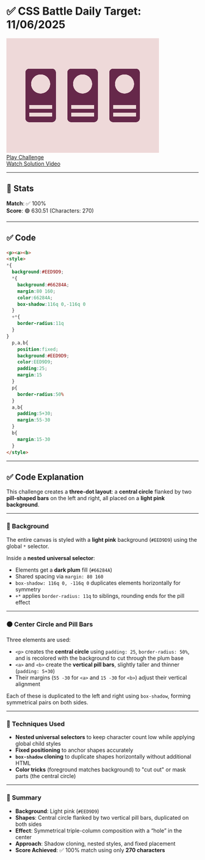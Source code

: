 # ✅ CSS Battle Daily Target: 11/06/2025

![Target](./images/11.png)  
[Play Challenge](https://cssbattle.dev/play/o5XdEViDmsXrAE0T80BY)  
[Watch Solution Video](https://youtube.com/shorts/w-VWzgm3TvY)

---

## 🔢 Stats

**Match**: ✅ 100%  
**Score**: 🟢 630.51 (Characters: 270)

---

## ✅ Code

```html
<p><a><b>
<style>
*{
  background:#EED9D9;
  *{
    background:#66284A;
    margin:80 160;
    color:66284A;
    box-shadow:116q 0,-116q 0
  }
  +*{
    border-radius:11q
  }
}
  p,a,b{
    position:fixed;
    background:#EED9D9;
    color:EED9D9;
    padding:25;
    margin:15
  }
  p{
    border-radius:50%
  }
  a,b{
    padding:5+30;
    margin:55-30
  }
  b{
    margin:15-30
  }
</style>
```

---

## ✅ Code Explanation

This challenge creates a **three-dot layout**: a **central circle** flanked by two **pill-shaped bars** on the left and right, all placed on a **light pink background**.

---

### 🎨 Background

The entire canvas is styled with a **light pink** background (`#EED9D9`) using the global `*` selector.

Inside a **nested universal selector**:

* Elements get a **dark plum** fill (`#66284A`)
* Shared spacing via `margin: 80 160`
* `box-shadow: 116q 0, -116q 0` duplicates elements horizontally for symmetry
* `+*` applies `border-radius: 11q` to siblings, rounding ends for the pill effect

---

### ⚫ Center Circle and Pill Bars

Three elements are used:

* `<p>` creates the **central circle** using `padding: 25`, `border-radius: 50%`, and is recolored with the background to cut through the plum base
* `<a>` and `<b>` create the **vertical pill bars**, slightly taller and thinner (`padding: 5+30`)
* Their margins (`55 -30` for `<a>` and `15 -30` for `<b>`) adjust their vertical alignment

Each of these is duplicated to the left and right using `box-shadow`, forming symmetrical pairs on both sides.

---

### 🧠 Techniques Used

* **Nested universal selectors** to keep character count low while applying global child styles
* **Fixed positioning** to anchor shapes accurately
* **`box-shadow` cloning** to duplicate shapes horizontally without additional HTML
* **Color tricks** (foreground matches background) to "cut out" or mask parts (the central circle)

---

### 🏁 Summary

* **Background**: Light pink (`#EED9D9`)
* **Shapes**: Central circle flanked by two vertical pill bars, duplicated on both sides
* **Effect**: Symmetrical triple-column composition with a “hole” in the center
* **Approach**: Shadow cloning, nested styles, and fixed placement
* **Score Achieved**: ✅ 100% match using only **270 characters**
